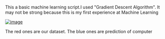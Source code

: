 This a basic machine learning script.I used "Gradient Descent Algorithm". It may not be strong because this is my first experience at Machine Learning

[![image](https://i.hizliresim.com/kOWjR9.png)](https://hizliresim.com/kOWjR9)


The red ones are our dataset.
The blue ones are prediction of computer
